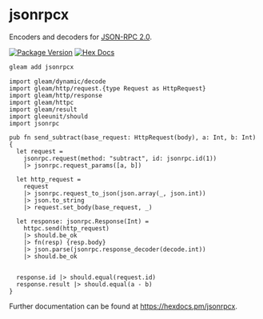 # jsonrpcx

Encoders and decoders for [JSON-RPC 2.0](https://www.jsonrpc.org/specification).

[![Package Version](https://img.shields.io/hexpm/v/jsonrpcx)](https://hex.pm/packages/jsonrpcx)
[![Hex Docs](https://img.shields.io/badge/hex-docs-ffaff3)](https://hexdocs.pm/jsonrpcx/)

```sh
gleam add jsonrpcx
```
```gleam
import gleam/dynamic/decode
import gleam/http/request.{type Request as HttpRequest}
import gleam/http/response
import gleam/httpc
import gleam/result
import gleeunit/should
import jsonrpc

pub fn send_subtract(base_request: HttpRequest(body), a: Int, b: Int) {
  let request =
    jsonrpc.request(method: "subtract", id: jsonrpc.id(1))
    |> jsonrpc.request_params([a, b])

  let http_request =
    request
    |> jsonrpc.request_to_json(json.array(_, json.int))
    |> json.to_string
    |> request.set_body(base_request, _)

  let response: jsonrpc.Response(Int) =
    httpc.send(http_request)
    |> should.be_ok
    |> fn(resp) {resp.body}
    |> json.parse(jsonrpc.response_decoder(decode.int))
    |> should.be_ok


  response.id |> should.equal(request.id)
  response.result |> should.equal(a - b)
}
```

Further documentation can be found at <https://hexdocs.pm/jsonrpcx>.
